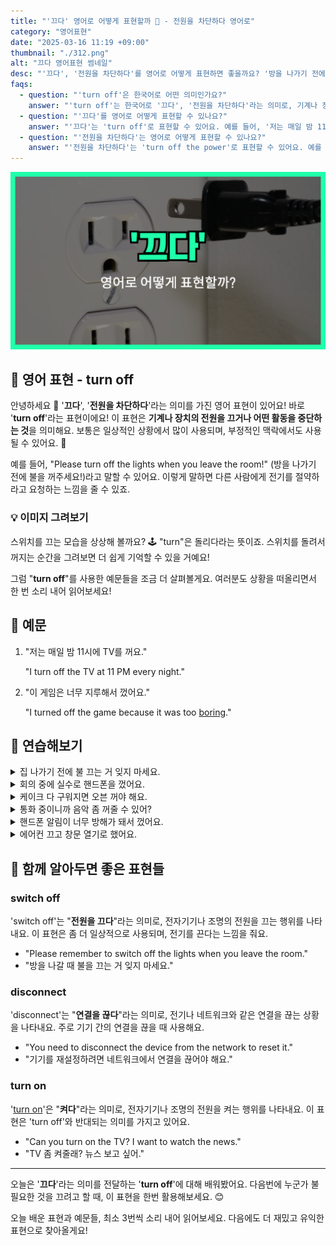 ```yaml
---
title: "'끄다' 영어로 어떻게 표현할까 🔌 - 전원을 차단하다 영어로"
category: "영어표현"
date: "2025-03-16 11:19 +09:00"
thumbnail: "./312.png"
alt: "끄다 영어표현 썸네일"
desc: "'끄다', '전원을 차단하다'를 영어로 어떻게 표현하면 좋을까요? '방을 나가기 전에 불을 꺼주세요!', '게임이 너무 지루해서 껐어요.' 등을 영어로 표현하는 법을 배워봅시다. 다양한 예문을 통해서 연습하고 본인의 표현으로 만들어 보세요."
faqs:
  - question: "'turn off'은 한국어로 어떤 의미인가요?"
    answer: "'turn off'는 한국어로 '끄다', '전원을 차단하다'라는 의미로, 기계나 장치의 전원을 끄거나 어떤 활동을 중단하는 것을 뜻해요."
  - question: "'끄다'를 영어로 어떻게 표현할 수 있나요?"
    answer: "'끄다'는 'turn off'로 표현할 수 있어요. 예를 들어, '저는 매일 밤 11시에 TV를 꺼요.'는 'I turn off the TV at 11 PM every night.'로 말할 수 있어요."
  - question: "'전원을 차단하다'는 영어로 어떻게 표현할 수 있나요?"
    answer: "'전원을 차단하다'는 'turn off the power'로 표현할 수 있어요. 예를 들어, '기계를 사용하지 않을 때는 전원을 차단하세요.'는 'Please turn off the power when not using the machine.'로 말할 수 있어요."
---
```


![끄다 영어표현 썸네일](./312.png)

## 🌟 영어 표현 - turn off

안녕하세요 👋 '**끄다**', '**전원을 차단하다**'라는 의미를 가진 영어 표현이 있어요! 바로 '**turn off**'라는 표현이에요! 이 표현은 **기계나 장치의 전원을 끄거나 어떤 활동을 중단하는 것**을 의미해요. 보통은 일상적인 상황에서 많이 사용되며, 부정적인 맥락에서도 사용될 수 있어요. 🔌

예를 들어, "Please turn off the lights when you leave the room!" (방을 나가기 전에 불을 꺼주세요!)라고 말할 수 있어요. 이렇게 말하면 다른 사람에게 전기를 절약하라고 요청하는 느낌을 줄 수 있죠.

### 💡 이미지 그려보기

스위치를 끄는 모습을 상상해 볼까요? 🕹️ "turn"은 돌리다라는 뜻이죠. 스위치를 돌려서 꺼지는 순간을 그려보면 더 쉽게 기억할 수 있을 거예요!

그럼 "**turn off**"를 사용한 예문들을 조금 더 살펴볼게요. 여러분도 상황을 떠올리면서 한 번 소리 내어 읽어보세요!

## 📖 예문

1. "저는 매일 밤 11시에 TV를 꺼요."

   "I turn off the TV at 11 PM every night."

2. "이 게임은 너무 지루해서 껐어요."

   "I turned off the game because it was too [boring](/blog/vocab-1/040.boring/)."

## 💬 연습해보기

<details>
<summary>집 나가기 전에 불 끄는 거 잊지 마세요.</summary>
<span>Don't <a href="/blog/in-english/023.forget/">forget</a> to turn off the lights before you leave the house.</span>
</details>

<details>
<summary>회의 중에 실수로 핸드폰을 껐어요.</summary>
<span>I accidentally turned off my phone during the meeting.</span>
</details>

<details>
<summary>케이크 다 구워지면 오븐 꺼야 해요.</summary>
<span>You should turn off the oven once the cake is done baking.</span>
</details>

<details>
<summary>통화 중이니까 음악 좀 꺼줄 수 있어?</summary>
<span>Could you turn off the music while I'm on the call?</span>
</details>

<details>
<summary>핸드폰 알림이 너무 방해가 돼서 껐어요.</summary>
<span>I had to turn off the notifications on my phone. They were too distracting.</span>
</details>

<details>
<summary>에어컨 끄고 창문 열기로 했어요.</summary>
<span>We <a href="/blog/in-english/062.decide-to/">decided to</a> turn off the air conditioner and open the windows instead.</span>
</details>

## 🤝 함께 알아두면 좋은 표현들

### switch off

'switch off'는 "**전원을 끄다**"라는 의미로, 전자기기나 조명의 전원을 끄는 행위를 나타내요. 이 표현은 좀 더 일상적으로 사용되며, 전기를 끈다는 느낌을 줘요.

- "Please remember to switch off the lights when you leave the room."
- "방을 나갈 때 불을 끄는 거 잊지 마세요."

### disconnect

'disconnect'는 "**연결을 끊다**"라는 의미로, 전기나 네트워크와 같은 연결을 끊는 상황을 나타내요. 주로 기기 간의 연결을 끊을 때 사용해요.

- "You need to disconnect the device from the network to reset it."
- "기기를 재설정하려면 네트워크에서 연결을 끊어야 해요."

### turn on

'[turn on](/blog/in-english/310.turn-on/)'은 "**켜다**"라는 의미로, 전자기기나 조명의 전원을 켜는 행위를 나타내요. 이 표현은 'turn off'와 반대되는 의미를 가지고 있어요.

- "Can you turn on the TV? I want to watch the news."
- "TV 좀 켜줄래? 뉴스 보고 싶어."

---

오늘은 '**끄다**'라는 의미를 전달하는 '**turn off**'에 대해 배워봤어요. 다음번에 누군가 불필요한 것을 끄려고 할 때, 이 표현을 한번 활용해보세요. 😊

오늘 배운 표현과 예문들, 최소 3번씩 소리 내어 읽어보세요. 다음에도 더 재밌고 유익한 표현으로 찾아올게요!
